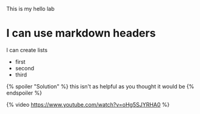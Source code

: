 This is my hello lab

# I can use markdown headers

I can create lists
- first
- second
- third


{% spoiler "Solution" %}
this isn't as helpful as you thought it would be
{% endspoiler %}

{% video https://www.youtube.com/watch?v=oHg5SJYRHA0 %}
